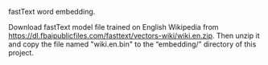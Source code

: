 fastText word embedding.


Download fastText model file trained on English Wikipedia from https://dl.fbaipublicfiles.com/fasttext/vectors-wiki/wiki.en.zip. Then unzip it and copy the file named "wiki.en.bin" to the “embedding/” directory of this project.